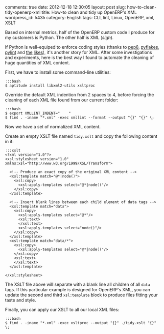 comments: true
date: 2012-12-18 12:30:05
layout: post
slug: how-to-clean-tidy-openerp-xml
title: How-to clean and tidy up OpenERP's XML
wordpress_id: 5435
category: English
tags: CLI, lint, Linux, OpenERP, xml, XSLT

Based on internal metrics, half of the OpenERP custom code I produce for my customers is Python. The other half is XML (_sigh_).

If Python is well-equiped to enforce coding styles (thanks to [pep8](http://pypi.python.org/pypi/pep8), [pyflakes](http://pypi.python.org/pypi/pyflakes), [pylint](http://pypi.python.org/pypi/pylint) and [the](http://pypi.python.org/pypi/autopep8) [likes](http://pypi.python.org/pypi/flake8)), it's another story for XML. After some investigations and experiments, here is the best way I found to automate the cleaning of huge quantities of XML content.

First, we have to install some command-line utilities:

    :::bash
    $ aptitude install libxml2-utils xsltproc

Override the default XML indention from 2 spaces to 4, before forcing the cleaning of each XML file found from our current folder:

    :::bash
    $ export XMLLINT_INDENT="    "
    $ find . -iname "*.xml" -exec xmllint --format --output "{}" "{}" \;

Now we have a set of normalized XML content.

Create an empty XSLT file named `tidy.xslt` and copy the following content in it:

    :::xslt
    <?xml version="1.0"?>
    <xsl:stylesheet version="1.0" xmlns:xsl="http://www.w3.org/1999/XSL/Transform">

      <!-- Produce an exact copy of the original XML content -->
      <xsl:template match="@*|node()">
        <xsl:copy>
          <xsl:apply-templates select="@*|node()"/>
        </xsl:copy>
      </xsl:template>

      <!-- Insert blank lines between each child element of data tags -->
      <xsl:template match="data">
        <xsl:copy>
          <xsl:apply-templates select="@*"/>
          <xsl:text>
          </xsl:text>
          <xsl:apply-templates select="node()"/>
        </xsl:copy>
      </xsl:template>
      <xsl:template match="data/*">
        <xsl:copy>
          <xsl:apply-templates select="@*|node()"/>
        </xsl:copy>
        <xsl:text>
        </xsl:text>
      </xsl:template>

    </xsl:stylesheet>

The XSLT file above will separate with a blank line all children of all `data` tags. If this particular example is designed for OpenERP's XML, you can update the second and third `xsl:template` block to produce files fitting your taste and style.

Finally, you can apply our XSLT to all our local XML files:

    :::bash
    $ find . -iname "*.xml" -exec xsltproc --output "{}" ./tidy.xslt "{}" \;

